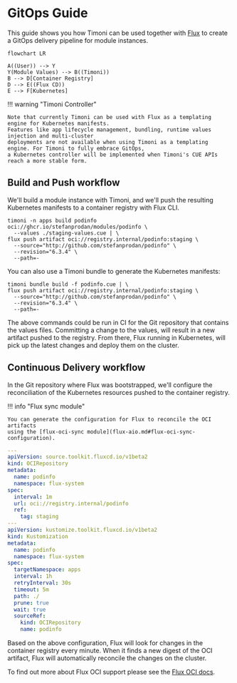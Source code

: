 # GitOps Guide

This guide shows you how Timoni can be used together with
[Flux](https://fluxcd.io) to create a GitOps delivery pipeline
for module instances.

```mermaid
flowchart LR

A((User)) --> Y
Y(Module Values) --> B((Timoni))
B --> D[Container Registry]
D --> E((Flux CD))
E --> F[Kubernetes]
```

!!! warning "Timoni Controller"
    
    Note that currently Timoni can be used with Flux as a templating engine for Kubernetes manifests.
    Features like app lifecycle management, bundling, runtime values injection and multi-cluster
    deployments are not available when using Timoni as a templating engine. For Timoni to fully embrace GitOps,
    a Kubernetes controller will be implemented when Timoni's CUE APIs reach a more stable form.

## Build and Push workflow

We'll build a module instance with Timoni, and we'll push 
the resulting Kubernetes manifests to a container registry with Flux CLI.

```shell
timoni -n apps build podinfo oci://ghcr.io/stefanprodan/modules/podinfo \
  --values ./staging-values.cue | \
flux push artifact oci://registry.internal/podinfo:staging \
  --source="http://github.com/stefanprodan/podinfo" \
  --revision="6.3.4" \
  --path=-
```

You can also use a Timoni bundle to generate the Kubernetes manifests:

```shell
timoni bundle build -f podinfo.cue | \
flux push artifact oci://registry.internal/podinfo:staging \
  --source="http://github.com/stefanprodan/podinfo" \
  --revision="6.3.4" \
  --path=-
```

The above commands could be run in CI for the Git repository
that contains the values files. Committing a change to the values, will
result in a new artifact pushed to the registry. From there, Flux running
in Kubernetes, will pick up the latest changes and deploy them on the cluster.

## Continuous Delivery workflow

In the Git repository where Flux was bootstrapped, we'll configure the reconciliation
of the Kubernetes resources pushed to the container registry.

!!! info "Flux sync module"

    You can generate the configuration for Flux to reconcile the OCI artifacts
    using the [flux-oci-sync module](flux-aio.md#flux-oci-sync-configuration).

```yaml
---
apiVersion: source.toolkit.fluxcd.io/v1beta2
kind: OCIRepository
metadata:
  name: podinfo
  namespace: flux-system
spec:
  interval: 1m
  url: oci://registry.internal/podinfo
  ref:
    tag: staging
---
apiVersion: kustomize.toolkit.fluxcd.io/v1beta2
kind: Kustomization
metadata:
  name: podinfo
  namespace: flux-system
spec:
  targetNamespace: apps
  interval: 1h
  retryInterval: 30s
  timeout: 5m
  path: ./
  prune: true
  wait: true
  sourceRef:
    kind: OCIRepository
    name: podinfo
```

Based on the above configuration, Flux will look for changes in the container registry every minute.
When it finds a new digest of the OCI artifact, Flux will automatically reconcile the changes on the cluster.

To find out more about Flux OCI support please see the [Flux OCI docs](https://fluxcd.io/flux/cheatsheets/oci-artifacts/).
